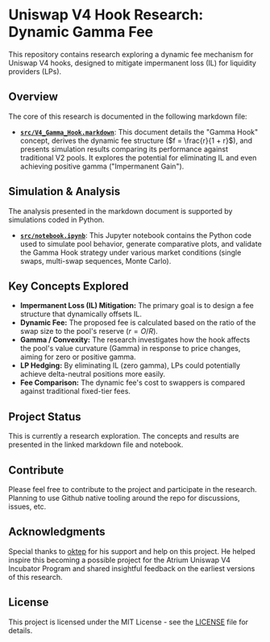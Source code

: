 # Uniswap V4 Hook Research: Dynamic Gamma Fee

This repository contains research exploring a dynamic fee mechanism for Uniswap V4 hooks, designed to mitigate impermanent loss (IL) for liquidity providers (LPs).

## Overview

The core of this research is documented in the following markdown file:

*   **[`src/V4_Gamma_Hook.markdown`](docs/V4_Gamma_Hook.markdown)**: This document details the "Gamma Hook" concept, derives the dynamic fee structure ($f = \frac{r}{1 + r}$), and presents simulation results comparing its performance against traditional V2 pools. It explores the potential for eliminating IL and even achieving positive gamma ("Impermanent Gain").

## Simulation & Analysis

The analysis presented in the markdown document is supported by simulations coded in Python.

*   **[`src/notebook.ipynb`](src/notebook.ipynb)**: This Jupyter notebook contains the Python code used to simulate pool behavior, generate comparative plots, and validate the Gamma Hook strategy under various market conditions (single swaps, multi-swap sequences, Monte Carlo).

## Key Concepts Explored

*   **Impermanent Loss (IL) Mitigation:** The primary goal is to design a fee structure that dynamically offsets IL.
*   **Dynamic Fee:** The proposed fee is calculated based on the ratio of the swap size to the pool's reserve ($r = O/R$).
*   **Gamma / Convexity:** The research investigates how the hook affects the pool's value curvature (Gamma) in response to price changes, aiming for zero or positive gamma.
*   **LP Hedging:** By eliminating IL (zero gamma), LPs could potentially achieve delta-neutral positions more easily.
*   **Fee Comparison:** The dynamic fee's cost to swappers is compared against traditional fixed-tier fees.

## Project Status

This is currently a research exploration. The concepts and results are presented in the linked markdown file and notebook.

## Contribute

Please feel free to contribute to the project and participate in the research. Planning to use Github native tooling around the repo for discussions, issues, etc.

## Acknowledgments

Special thanks to [oktep](https://github.com/oktep) for his support and help on this project. He helped inspire this  becoming a possible project for the Atrium Uniswap V4 Incubator Program and shared insightful feedback on the earliest versions of this research.


## License

This project is licensed under the MIT License - see the [LICENSE](LICENSE) file for details. 